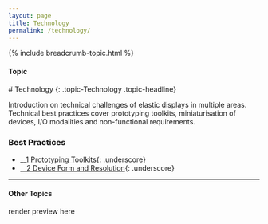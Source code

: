 ```yaml
---
layout: page
title: Technology
permalink: /technology/
---
```


{% include breadcrumb-topic.html %}

<h4 class="strap">Topic</h4>
# Technology
{: .topic-Technology .topic-headline}

Introduction on technical challenges of elastic displays in multiple areas. Technical best practices cover prototyping toolkits, miniaturisation of devices, I/O modalities and non-functional requirements.

### Best Practices
- [__1 Prototyping Toolkits](/1-prototyping-toolkits/){: .underscore}
- [__2 Device Form and Resolution](/2-device-form-and-resolution/){: .underscore}

<hr class="panel-line">
<h4>Other Topics</h4>
<p>render preview here</p>

